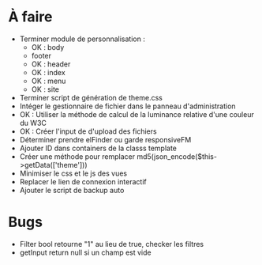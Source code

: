 À faire
=======

- Terminer module de personnalisation :
	- OK : body
	- footer
	- OK : header
	- OK : index
	- OK : menu
	- OK : site
- Terminer script de génération de theme.css
- Intéger le gestionnaire de fichier dans le panneau d'administration
- OK : Utiliser la méthode de calcul de la luminance relative d'une couleur du W3C
- OK : Créer l'input de d'upload des fichiers
- Déterminer prendre elFinder ou garde responsiveFM
- Ajouter ID dans containers de la classs template
- Créer une méthode pour remplacer md5(json_encode($this->getData(['theme']))
- Minimiser le css et le js des vues
- Replacer le lien de connexion interactif
- Ajouter le script de backup auto

Bugs
====

- Filter bool retourne "1" au lieu de true, checker les filtres
- getInput return null si un champ est vide